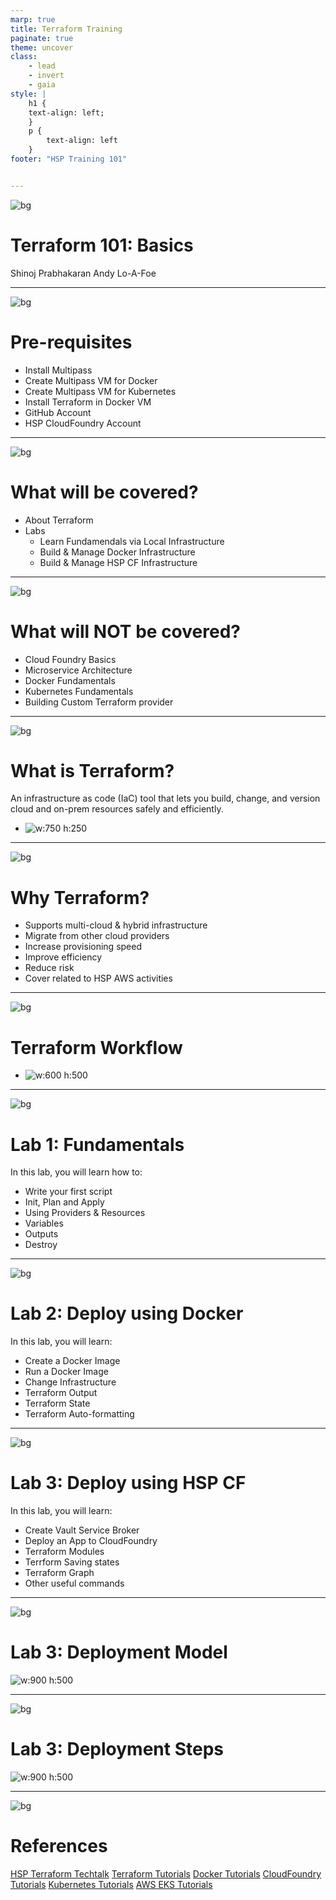 ```yaml
---
marp: true
title: Terraform Training
paginate: true
theme: uncover
class:
    - lead
    - invert
    - gaia
style: |
    h1 {
    text-align: left;
    }
    p {
        text-align: left
    }
footer: "HSP Training 101"


---
```

![bg](./images/bg.png)
<!-- 
_color: white 
-->
# Terraform 101: Basics

Shinoj Prabhakaran
Andy Lo-A-Foe

---
![bg](./images/bg.webp)
<!--class: lead gaia-->
# Pre-requisites
- Install Multipass
- Create Multipass VM for Docker
- Create Multipass VM for Kubernetes 
- Install Terraform in Docker VM
- GitHub Account
- HSP CloudFoundry Account 

---
![bg](./images/bg.webp)
<!--class: lead gaia-->
# What will be covered?
- About Terraform
- Labs
    - Learn Fundamendals via Local Infrastructure
    - Build & Manage Docker Infrastructure
    - Build & Manage HSP CF Infrastructure

---
![bg](./images/bg.webp)
<!--class: lead gaia-->
# What will NOT be covered?
- Cloud Foundry Basics
- Microservice Architecture
- Docker Fundamentals
- Kubernetes Fundamentals
- Building Custom Terraform provider

---
![bg](./images/bg.webp)
<!-- _class: lead-->
# What is Terraform?
An infrastructure as code (IaC) tool that lets you build, change, and version cloud and on-prem resources safely and efficiently.
- ![w:750 h:250](./images/tf01.png)

---
![bg](./images/bg.webp)
<!-- _class: lead-->
# Why Terraform?

- Supports multi-cloud & hybrid infrastructure
- Migrate from other cloud providers
- Increase provisioning speed
- Improve efficiency
- Reduce risk
- Cover related to HSP AWS activities

---
![bg](./images/bg.webp)
<!-- _class: lead-->
# Terraform Workflow
- ![w:600 h:500](./images/tf02.png)

---
![bg](./images/bg.webp)
<!-- _class: lead-->
# Lab 1: Fundamentals
In this lab, you will learn how to:
- Write your first script
- Init, Plan and Apply
- Using Providers & Resources
- Variables
- Outputs
- Destroy

---
![bg](./images/bg.webp)
<!-- _class: lead-->
# Lab 2: Deploy using Docker
In this lab, you will learn:
- Create a Docker Image
- Run a Docker Image
- Change Infrastructure
- Terraform Output
- Terraform State
- Terraform Auto-formatting

---
![bg](./images/bg.webp)
<!-- _class: lead-->
# Lab 3: Deploy using HSP CF
In this lab, you will learn:
- Create Vault Service Broker
- Deploy an App to CloudFoundry 
- Terraform Modules
- Terrform Saving states
- Terraform Graph
- Other useful commands

---
![bg](./images/bg.webp)
<!-- _class: lead-->
# Lab 3: Deployment Model
![w:900 h:500](./images/cf01.png)

---
![bg](./images/bg.webp)
<!-- _class: lead-->
# Lab 3: Deployment Steps
![w:900 h:500](./images/cf02.svg)

---
![bg](./images/bg.webp)
<!-- _class: lead-->
# References
[HSP Terraform Techtalk](https://web.microsoftstream.com/video/2a5779a3-d8c9-4d90-8c4b-cbbe0d68b670)
[Terraform Tutorials](https://developer.hashicorp.com/terraform/tutorials)
[Docker Tutorials](https://www.docker.com/101-tutorial/)
[CloudFoundry Tutorials](https://web.microsoftstream.com/video/2ff6edb0-0bee-480d-ba49-4df7c94c3d8d)
[Kubernetes Tutorials](https://kubernetes.io/docs/tutorials/)
[AWS EKS Tutorials](https://docs.aws.amazon.com/eks/latest/userguide/getting-started.html)